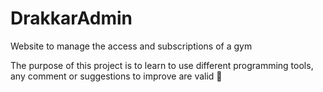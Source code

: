 # DrakkarAdmin
Website to manage the access and subscriptions of a gym

The purpose of this project is to learn to use different programming tools, any comment or suggestions to improve are valid
👻